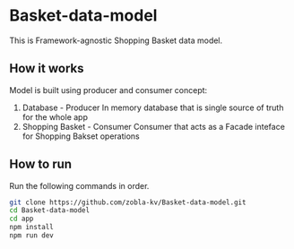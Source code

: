 # Basket-data-model

This is Framework-agnostic Shopping Basket data model.

## How it works

Model is built using producer and consumer concept:

1. Database - Producer
   In memory database that is single source of truth for the whole app
2. Shopping Basket - Consumer
   Consumer that acts as a Facade inteface for Shopping Bakset operations

## How to run

Run the following commands in order.

```bash
git clone https://github.com/zobla-kv/Basket-data-model.git
cd Basket-data-model
cd app
npm install
npm run dev
```
